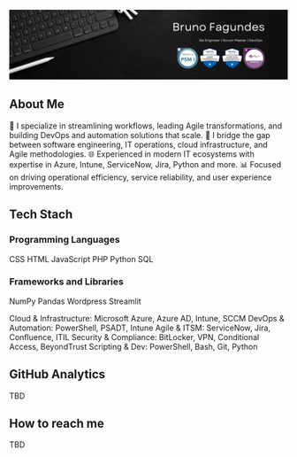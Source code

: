 ![Cover Image](cover.png)

## About Me
🚀 I specialize in streamlining workflows, leading Agile transformations, and building DevOps and automation solutions that scale.
🧠 I bridge the gap between software engineering, IT operations, cloud infrastructure, and Agile methodologies.
🌐 Experienced in modern IT ecosystems with expertise in Azure, Intune, ServiceNow, Jira, Python and more.
📊 Focused on driving operational efficiency, service reliability, and user experience improvements.

## Tech Stach
### Programming Languages
CSS HTML JavaScript PHP Python SQL

### Frameworks and Libraries
NumPy Pandas Wordpress Streamlit

Cloud & Infrastructure: Microsoft Azure, Azure AD, Intune, SCCM
DevOps & Automation: PowerShell, PSADT, Intune
Agile & ITSM: ServiceNow, Jira, Confluence, ITIL
Security & Compliance: BitLocker, VPN, Conditional Access, BeyondTrust
Scripting & Dev: PowerShell, Bash, Git, Python

## GitHub Analytics
TBD

## How to reach me
TBD
